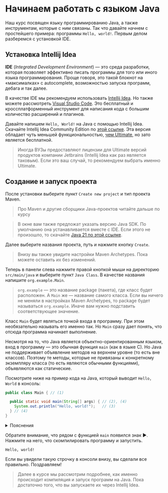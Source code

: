 # Начинаем работать с языком Java

Наш курс посвящен языку программированию Java, а также инструментам, которые с ним связаны. Так что
давайте начнем с простейшего примера: программы `Hello, world!`. Первым делом разберемся с
установкой IDE.

## Установка Intellij Idea

**IDE** (_Integrated Development Environment_) — это среда разработки, которая позволяет эффективно
писать программы для того или иного языка программирования. Проще говоря, это такой блокнот на
«максималках» с autocomplete, возможностью запуска программ, дебага и так далее.

В качестве IDE мы рекомендуем использовать [Intellij Idea](https://www.jetbrains.com/idea/). Но
также можете рассмотреть [Visual Studio Code](https://code.visualstudio.com/). Это бесплатный и
кроссплатформенный инструмент для написания кода с большим количество расширений и плагинов.

Давайте напишем `Hello, World!` на Java с помощью Intellij Idea. Скачайте Intellij Idea Community
Edition по [этой ссылке](https://www.jetbrains.com/products/compare/?product=idea&product=idea-ce).
Эта версия обладает чуть меньшей
функциональностью, [чем Ultimate](https://www.jetbrains.com/idea/download/), но зато является
бесплатной.

> Иногда ВУЗы предоставляют лицензии для Ultimate версий продуктов компании Jetbrains (Intellij Idea как раз является таковым).
> Если это ваш случай, то рекомендуем выбрать именно Ultimate.

## Создание и запуск проекта

После установки выберите пункт `Create new project` и тип проекта Maven.

> Про Maven и другие сборщики Java-проектов читайте дальше по курсу

> В окне вам также предложат указать версию Java SDK. По умолчанию она устанавливается вместе с IDE.
> Если этого не произошло, то скачайте [Java 21 по этой ссылке](https://www.oracle.com/java/technologies/downloads/#java21).

Далее выберите названия проекта, путь и нажмите кнопку `Create`.

> Внизу вы также увидите настройки Maven Archetypes. Пока можете оставить их без изменений.

Теперь в панели слева нажмите правой кнопкой мыши на директорию `src/main/java` и выберите
пункт `Java Class`. В качестве названия напишите `org.example.Main`.

> `org.example` — это название package (пакета), где класс будет расположен.
> А `Main` же — название самого класса.
> Если вы ничего не меняли в настройках Maven Archetypes, то package будет называться `org.example`.
> Иначе вам нужно подставить соответствующее значение.

Класс `Main` будет являться точкой входа в программу. При этом необязательно называть его именно
так. Но `Main` сразу дает понять, что отсюда программа начинает выполнение.

Несмотря на то, что Java является объектно-ориентированным языком, вход в программу — это обычная
функция `main` (как в языке C). Но Java не поддерживает объявление методов на верхнем уровне (то
есть вне классов). Поэтому те методы, которые не привязаны к конкретному экземпляру класса (то есть
являются обычными функциями), объявляются как статические.

Посмотрите ниже на пример кода на Java, который выводит `Hello, World` в консоль:

```java
public class Main { // (1)

  public static void main(String[] args) { // (2), (4)
    System.out.println("Hello, world!");   // (3)
  } // (4)
}
```

<details>
<summary>Пояснения</summary>

1. Объявление класса. Ключевое слово `public` означает, что доступ к данному классу открыт из всех частей программы.
   Ключевое слово `class` говорит о том, что текущая конструкция - это объявление именно класса, а не чего-либо ещё.
   `Main` - это название класса, которое может быть любым на ваш выбор.
2. Объявление метода. Ключевое слово `public` означает, что доступ к данному методу открыт из всех частей программы.
   Ключевое слово `static` пока пропустим. Пока просто запомним, что у метода `main` оно должно быть указано.
   Ключевое слово `void` обозначает тип значения (число, строка и т.д.), которое возвращает метод.
   Void означает, что возвращаемое значение отсутствует. `main` - это название метода.
   Далее в скобках идут аргументы метода - массив строк.
   Открывающая и закрывающая (4) фигурные скобки - это ограничители метода: всё, что написано внутри них, принадлежит этому методу.
3. Печать строки на экран
</details>

Обратите внимание, что рядом с функцией `main` появился знак ▶. Нажмите на него, что скомпилировать
программу и запустить.

```
Hello, world!
```

Если вы увидели такую строчку в консоли внизу, вы сделали все правильно. Поздравляем!

> Далее в курсе мы рассмотрим подробнее, как именно происходит компиляция и запуск программ на Java.
> Пока достаточно того, что вы запускаете их через Intellij Idea.